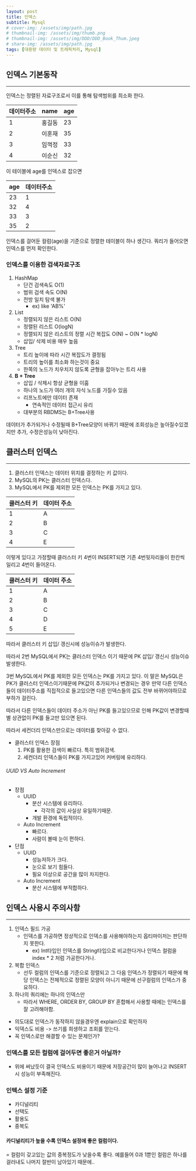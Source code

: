 ```yaml
---
layout: post
title: 인덱스
subtitle: Mysql
# cover-img: /assets/img/path.jpg
# thumbnail-img: /assets/img/thumb.png
# thumbnail-img: /assets/img/DDD/DDD_Book_Thum.jpeg
# share-img: /assets/img/path.jpg
tags: [대용량 데이터 및 트레픽처리, Mysql]
---
```


## 인덱스 기본동작
---
인덱스는 정렬된 자료구조로서 이를 통해 탐색범위를 최소화 한다.

|데이터주소|name|age|
|---|---|---|
|1|홍길동|23|
|2|이훈재|35|
|3|임꺽정|33|
|4|이순신|32|

이 테이블에 age를 인덱스로 잡으면

|age|데이터주소|
|---|---|
|23|1|
|32|4|
|33|3|
|35|2|

인덱스를 걸어둔 컬럼(age)을 기준으로 정렬한 테이블이 하나 생긴다.
쿼리가 들어오면 인덱스를 먼저 확인한다.

### 인덱스를 이용한 검색자료구조
1. HashMap
	- 단건 검색속도 O(1)
	- 범위 검색 속도 O(N)
	- 전방 일치 탐색 불가
		- ex) like 'AB%'
2. List
	- 정렬되지 않은 리스트 O(N)
	- 정렬된 리스트 O(logN)
	- 정렬되지 않은 리스트의 정렬 시간 복잡도 O(N) ~ O(N * logN)
	- 삽입/ 삭제 비용 매우 높음
3. Tree
	- 트리 높이에 따라 시간 복잡도가 결정됨
	- 트리의 높이를 최소화 하는것이 중요
	- 한쪽의 노드가 치우치지 않도록 균형을 잡아누는 트리 사용
4. **B + Tree**
	- 삽입 / 삭제시 항상 균형을 이훔
	- 하나의 노드가 여러 개의 자식 노드를 가질수 있음
	- 리프노트에만 데이터 존재
		- 연속적인 데이터 접근시 유리
	- 대부분의 RBDMS는 B+Tree사용

데이터가 추가되거나 수정될때 B+Tree모양이 바뀌기 때문에
조회성능은 높아질수있겠지만 추가, 수정은성능이 낮아진다.

## 클러스터 인덱스
---
1. 클러스터 인덱스는 데이터 위치를 결정하는 키 값이다.
2. MySQL의 PK는 클러스터 인덱스다.
3. MySQL에서 PK를 제외한 모든 인덱스는 PK를 가지고 있다.

|클러스터 키|데이터 주소|
|---|---|
|1|A|
|2|B|
|3|C|
|4|E|

이렇게 있다고 가정할때 클러스터 키 4번이 INSERT되면 기존 4번뒷자리들이 한칸씩 일리고 4번이 들어온다.

|클러스터 키|데이터 주소|
|---|---|
|1|A|
|2|B|
|3|C|
|4|D|
|5|E|

따라서 클러스터 키 삽입/ 갱신시에 성능이슈가 발생한다.

따라서 2번 MySQL에서 PK는 클러스터 인덱스 이기 때문에 PK 삽입/ 갱신시 성능이슈 발생한다.

3번 MySQL에서 PK를 제외한 모든 인덱스는 PK를 가지고 있다. 이 말은 MySQL은 PK가 클러스터 인덱스이기때문에 PK값이 추가되거나 변경되는 경우 만약 다른 인덱스들이 데이터주소를 직접적으로 들고있으면 다른 인덱스들의 값도 전부 바뀌어야하므로 부하가 걸린다.  

따라서 다른 인덱스들이 데이터 주소가 아닌 PK를 들고있으므로 인해 PK값이 변경할때 별 상관없이 PK를 들고만 있으면 된다.

따라서 세컨더리 인덱스만으로는 데이터를 찾아갈 수 없다.

- 클러스터 인덱스 장점
	1. PK를 활용한 검색이 빠르다. 특히 범위검색.
	2. 세컨더리 인덱스들이 PK를 가지고있어 커버링에 유리하다.

###### UUID VS Auto Increment
- 장점
	- UUID
		- 분산 시스템에 유리하다.
			- 각각의 값이 사실상 유일하기때문.
		- 개발 환경에 독립적이다.
	- Auto Increment
		- 빠르다.
		- 사람이 볼때 눈이 편하다.
- 단점
	- UUID
		- 성능저하가 크다.
		- 눈으로 보기 힘들다.
		- 필요 이상으로 공간을 많이 차지한다.
	- Auto Increment
		- 분산 시스템에 부적합하다.


## 인덱스 사용시 주의사항
---
1. 인덱스 필드 가공
	- 인덱스를 가공하면 정상적으로 인덱스를 사용해야하는지 옵티마이저는 판단하지 못한다.
		- ex) Int타입인 인덱스를 String타입으로 비교한다거나 인덱스 컬럼을 index * 2 처럼 가공한다거나.
2. 복합 인덱스
	- 선두 컬럼의 인덱스를 기준으로 정렬되고 그 다음 인덱스가 정렬되기 때문에 해당 인덱스는 전체적으로 정렬된 모양이 아니기 때문에 선구컬럼의 인덱스가 중요하다.
3. 하나의 쿼리에는 하나의 인덱스만
	- 따라서 WHERE, ORDER BY, GROUP BY 혼합해서 사용할 때에는 인덱스를 잘 고려해야함.

- 의도대로 인덱스가 동작하지 않을경우엔 explain으로 확인하자
- 익덱스도 비용 -> 쓰기를 희생하고 조회를 얻는다.
- 꼭 인덱스로만 해결할 수 있는 문제인가?


### 인덱스를 모든 컬럼에 걸어두면 좋은거 아닐까?
- 위에 써났듯이 결국 인덱스도 비용이기 때문에 저장공간이 많이 늘어나고 INSERT시 성능이 부족해진다.

### 인텍스 설정 기준
- 카디널리티
- 선택도
- 활용도
- 중복도

#### 카디널리티가 높을 수록 인덱스 설정에 좋은 컬럼이다.
= 컬럼이 갖고있는 값의 중복정도가 낮을수록 좋다.
	예를들어 0과 1뿐인 컬럼은 하나를 걸러내도 나머지 절반이 남아있기 때문에..